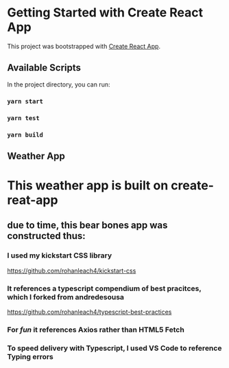 # Getting Started with Create React App

This project was bootstrapped with [Create React App](https://github.com/facebook/create-react-app).

## Available Scripts

In the project directory, you can run:

### `yarn start`

### `yarn test`

### `yarn build`

## Weather App

# This weather app is built on create-reat-app

## due to time, this bear bones app was constructed thus:

### I used my kickstart CSS library

https://github.com/rohanleach4/kickstart-css

### It references a typescript compendium of best pracitces, which I forked from andredesousa

https://github.com/rohanleach4/typescript-best-practices

### For _fun_ it references Axios rather than HTML5 Fetch

### To speed delivery with Typescript, I used VS Code to reference Typing errors
